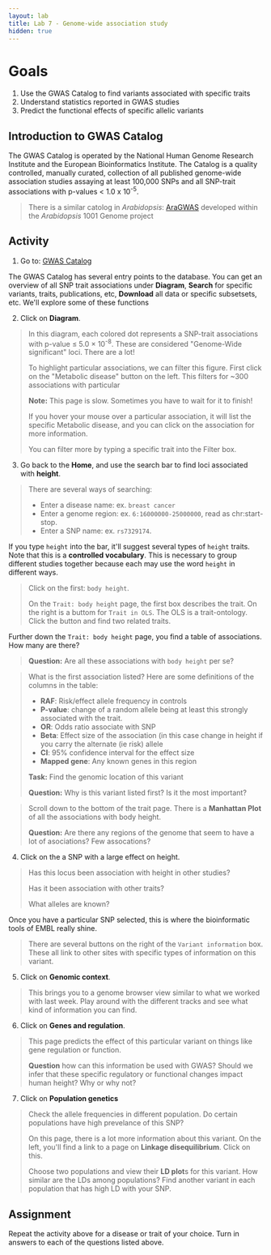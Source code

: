 ```yaml
---
layout: lab
title: Lab 7 - Genome-wide association study
hidden: true
---
```


# Goals

1. Use the GWAS Catalog to find variants associated with specific traits
2. Understand statistics reported in GWAS studies
3. Predict the functional effects of specific allelic variants
	


## Introduction to GWAS Catalog

The GWAS Catalog is operated by the National Human Genome Research Institute and the European Bioinformatics Institute. The Catalog is a quality controlled, manually curated, collection of all published genome-wide association studies assaying at least 100,000 SNPs and all SNP-trait associations with p-values < 1.0 x 10<sup>-5</sup>. 

> There is a similar catolog in *Arabidopsis*: [AraGWAS](https://aragwas.1001genomes.org) developed within the *Arabidopsis* 1001 Genome project


## Activity

1) Go to: [GWAS Catalog](https://www.ebi.ac.uk/gwas/)

The GWAS Catalog has several entry points to the database. You can get an overview of all SNP trait associations under **Diagram**, **Search** for specific variants, traits, publications, etc, **Download** all data or specific subsetsets, etc. We'll explore some of these functions

2) Click on **Diagram**.
> In this diagram, each colored dot represents a SNP-trait associations with p-value ≤ 5.0 × 10<sup>-8</sup>. These are considered "Genome-Wide significant" loci. There are a lot!
> 
> To highlight particular associations, we can filter this figure. First click on the "Metabolic disease" button on the left. This filters for ~300 associations with particular 
> 
> **Note:** This page is slow. Sometimes you have to wait for it to finish!
> 
> If you hover your mouse over a particular association, it will list the specific Metabolic disease, and you can click on the association for more information. 
> 
> You can filter more by typing a specific trait into the Filter box. 


3) Go back to the **Home**, and use the search bar to find loci associated with **height**.
> There are several ways of searching:
> 
> - Enter a disease name: ex. `breast cancer`
> - Enter a genome region: ex. `6:16000000-25000000`, read as chr:start-stop.
> - Enter a SNP name: ex. `rs7329174`.

If you type `height` into the bar, it'll suggest several types of `height` traits. Note that this is a **controlled vocabulary**. This is necessary to group different studies together because each may use the word `height` in different ways. 

> Click on the first: `body height`.
> 
> On the `Trait: body height` page, the first box describes the trait. On the right is a buttom for `Trait in OLS`. The OLS is a trait-ontology. Click the button and find two related traits.

Further down the `Trait: body height` page, you find a table of associations. How many are there?

> **Question:** Are all these associations with `body height` per se? 

> What is the first association listed? Here are some definitions of the columns in the table:
> 
> - **RAF**: Risk/effect allele frequency in controls 
> - **P-value**: change of a random allele being at least this strongly associated with the trait.
> - **OR**: Odds ratio associate with SNP
> - **Beta**: Effect size of the association (in this case change in height if you carry the alternate (ie risk) allele
> - **CI**: 95% confidence interval for the effect size
> - **Mapped gene**: Any known genes in this region
>
> **Task:** Find the genomic location of this variant
> 
> **Question:** Why is this variant listed first? Is it the most important?

> Scroll down to the bottom of the trait page. There is a **Manhattan Plot** of all the associations with body height. 
> 
> **Question:** Are there any regions of the genome that seem to have a lot of asociations? Few assocations?

4) Click on the a SNP with a large effect on height.

> Has this locus been association with height in other studies? 
> 
> Has it been association with other traits?
> 
> What alleles are known?

Once you have a particular SNP selected, this is where the bioinformatic tools of EMBL really shine.

> There are several buttons on the right of the `Variant information` box. These all link to other sites with specific types of information on this variant. 

5) Click on **Genomic context**. 
> This brings you to a genome browser view similar to what we worked with last week. Play around with the different tracks and see what kind of information you can find.

6) Click on **Genes and regulation**. 
> This page predicts the effect of this particular variant on things like gene regulation or function.
> 
> **Question** how can this information be used with GWAS? Should we infer that these specific regulatory or functional changes impact human height? Why or why not?

7) Click on **Population genetics**

> Check the allele frequencies in different population. Do certain populations have high prevelance of this SNP? 
>
> On this page, there is a lot more information about this variant. On the left, you'll find a link to a page on **Linkage disequilibrium**. Click on this. 
> 
> Choose two populations and view their **LD plot**s for this variant. How similar are the LDs among populations? Find another variant in each population that has high LD with your SNP.

## Assignment

Repeat the activity above for a disease or trait of your choice. Turn in answers to each of the questions listed above.
